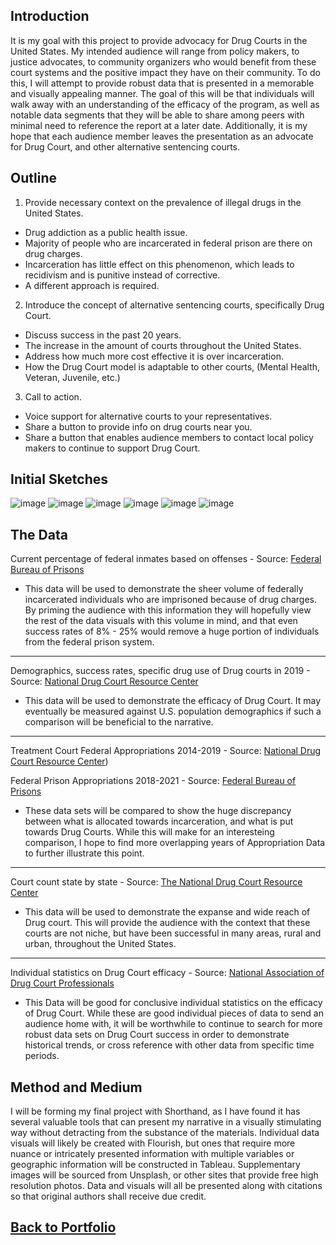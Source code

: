 ## Introduction


It is my goal with this project to provide advocacy for Drug Courts in the United States. My intended audience will range from policy makers, to justice advocates, to community organizers who would benefit from these court systems and the positive impact they have on their community. To do this, I will attempt to provide robust data that is presented in a memorable and visually appealing manner. The goal of this will be that individuals will walk away with an understanding of the efficacy of the program, as well as notable data segments that they will be able to share among peers with minimal need to reference the report at a later date. Additionally, it is my hope that each audience member leaves the presentation as an advocate for Drug Court, and other alternative sentencing courts.


## Outline
 
1. Provide necessary context on the prevalence of illegal drugs in the United States.  
* Drug addiction as a public health issue.  
* Majority of people who are incarcerated in federal prison are there on drug charges.  
* Incarceration has little effect on this phenomenon, which leads to recidivism and is punitive instead of corrective.  
* A different approach is required.  
2. Introduce the concept of alternative sentencing courts, specifically Drug Court.  
* Discuss success in the past 20 years.  
* The increase in the amount of courts throughout the United States.  
* Address how much more cost effective it is over incarceration.  
* How the Drug Court model is adaptable to other courts, (Mental Health, Veteran, Juvenile, etc.)  
3. Call to action.  
* Voice support for alternative courts to your representatives.  
* Share a button to provide info on drug courts near you.  
* Share a button that enables audience members to contact local policy makers to continue to support Drug Court.  

## Initial Sketches
![image](https://raw.githubusercontent.com/duncbind/portfolio/main/prisonpop.JPEG)
![image](https://raw.githubusercontent.com/duncbind/portfolio/main/fedapprop.JPEG)
![image](https://github.com/duncbind/portfolio/blob/main/successrate.JPEG?raw=true)
![image](https://github.com/duncbind/portfolio/blob/main/genderbreakdown.JPEG?raw=true)
![image](https://github.com/duncbind/portfolio/blob/main/prisonvscourtdemo.JPEG?raw=true)
![image](https://github.com/duncbind/portfolio/blob/main/drugcourtmap.JPEG?raw=true)
## The Data

Current percentage of federal inmates based on offenses - Source: [Federal Bureau of Prisons](https://www.bop.gov/about/statistics/statistics_inmate_offenses.jsp)


* This data will be used to demonstrate the sheer volume of federally incarcerated individuals who are imprisoned because of drug charges. By priming the audience with this information they will hopefully view the rest of the data visuals with this volume in mind, and that even success rates of 8% - 25% would remove a huge portion of individuals from the federal prison system.


***
Demographics, success rates, specific drug use of Drug courts in 2019 - Source: [National Drug Court Resource Center](https://www.google.com/url?sa=t&rct=j&q=&esrc=s&source=web&cd=&ved=2ahUKEwil56eYtcP7AhUeEGIAHfUzBAoQFnoECAoQAQ&url=https%3A%2F%2Fndcrc.org%2Fwp-content%2Fuploads%2F2022%2F08%2FPCP_2022_HighlightsInsights_DigitalRelease.pdf&usg=AOvVaw0XmzCVtTp_VojnRNlpOeHW)


* This data will be used to demonstrate the efficacy of Drug Court. It may eventually be measured against U.S. population demographics if such a comparison will be beneficial to the narrative.


***
Treatment Court Federal Appropriations 2014-2019 - Source: [National Drug Court Resource Center](https://www.google.com/url?sa=t&rct=j&q=&esrc=s&source=web&cd=&ved=2ahUKEwil56eYtcP7AhUeEGIAHfUzBAoQFnoECAoQAQ&url=https%3A%2F%2Fndcrc.org%2Fwp-content%2Fuploads%2F2022%2F08%2FPCP_2022_HighlightsInsights_DigitalRelease.pdf&usg=AOvVaw0XmzCVtTp_VojnRNlpOeHW))


Federal Prison Appropriations 2018-2021 - Source: [Federal Bureau of Prisons](https://www.google.com/url?sa=t&rct=j&q=&esrc=s&source=web&cd=&ved=2ahUKEwiN8Jy_pMP7AhWURTABHTC9CYIQFnoECBEQAw&url=https%3A%2F%2Fwww.justice.gov%2Fdoj%2Fpage%2Ffile%2F1246666%2Fdownload&usg=AOvVaw0NesSKv-n9eNLhu6WUUQ4i)


* These data sets will be compared to show the huge discrepancy between what is allocated towards incarceration, and what is put towards Drug Courts. While this will make for an interesteing comparison, I hope to find more overlapping years of Appropriation Data to further illustrate this point.

***
Court count state by state - Source: [The National Drug Court Resource Center](https://ndcrc.org/maps/interactive-maps/2021-treatment-court-count/)


* This data will be used to demonstrate the expanse and wide reach of Drug court. This will provide the audience with the context that these courts are not niche, but have been successful in many areas, rural and urban, throughout the United States.

***
Individual statistics on Drug Court efficacy - Source: [National Association of Drug Court Professionals](https://www.google.com/url?sa=t&rct=j&q=&esrc=s&source=web&cd=&ved=2ahUKEwj2o7LGoMP7AhUMQjABHS37CtIQFnoECA8QAQ&url=https%3A%2F%2Fwww.nadcp.org%2Fwp-content%2Fuploads%2F2018%2F11%2FUS-Drug-Court-Fact-Sheet-2018.pdf&usg=AOvVaw1C7hKVm7IBEkFsdYyDwEXG)


* This Data will be good for conclusive individual statistics on the efficacy of Drug Court. While these are good individual pieces of data to send an audience home with, it will be worthwhile to continue to search for more robust data sets on Drug Court success in order to demonstrate historical trends, or cross reference with other data from specific time periods.

## Method and Medium


I will be forming my final project with Shorthand, as I have found it has several valuable tools that can present my narrative in a visually stimulating way without detracting from the substance of the materials.  Individual data visuals will likely be created with Flourish, but ones that require more nuance or intricately presented information with multiple variables or geographic information will be constructed in Tableau. Supplementary images will be sourced from Unsplash, or other sites that provide free high resolution photos. Data and visuals will all be presented along with citations so that original authors shall receive due credit.

## [Back to Portfolio](https://duncbind.github.io/portfolio/)
